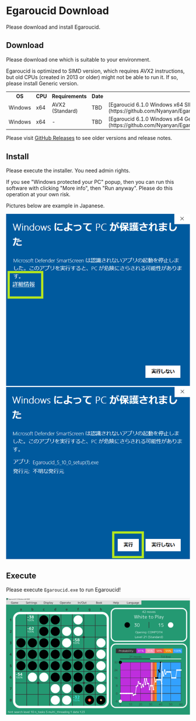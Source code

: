 # Egaroucid Download

Please download and install Egaroucid.



## Download

Please download one which is suitable to your environment.



Egaroucid is optimized to SIMD version, which requires AVX2 instructions, but old CPUs (created in 2013 or older) might not be able to run it. If so, please install Generic version.



<table>
    <tr>
        <th>OS</th>
        <th>CPU</th>
        <th>Requirements</th>
        <th>Date</th>
        <th>Download</th>
    </tr>
    <tr>
        <td>Windows</td>
        <td>x64</td>
        <td>AVX2 (Standard)</td>
        <td>TBD</td>
        <td>[Egaroucid 6.1.0 Windows x64 SIMD](https://github.com/Nyanyan/Egaroucid/releases/download/v6.1.0/Egaroucid_6_1_0_SIMD_installer.exe)</td>
    </tr>
    <tr>
        <td>Windows</td>
        <td>x64</td>
        <td>-</td>
        <td>TBD</td>
        <td>[Egaroucid 6.1.0 Windows x64 Generic](https://github.com/Nyanyan/Egaroucid/releases/download/v6.1.0/Egaroucid_6_1_0_Generic_installer.exe)</td>
    </tr>
</table>



Please visit [GitHub Releases](https://github.com/Nyanyan/Egaroucid/releases) to see older versions and release notes.



## Install

Please execute the installer. You need admin rights.

If you see "Windows protected your PC" popup, then you can run this  software with clicking "More info", then "Run anyway". Please do this  operation at your own risk.

Pictures below are example in Japanese.



<div class="centering_box">
    <img class="pic2" src="img/cant_run1.png">
    <img class="pic2" src="img/cant_run2.png">
</div>



## Execute

Please execute <code>Egaroucid.exe</code> to run Egaroucid!

<div class="centering_box">
    <img class="pic" src="img/egaroucid.png">
</div>
